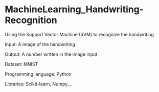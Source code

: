 # MachineLearning_Handwriting-Recognition
Using the Support Vector Machine (SVM) to recognize the handwriting

Input: A image of the handwriting

Output: A number written in the image input

Dataset: MNIST

Programming language: Python

Libraries: Scikit-learn, Numpy,...
